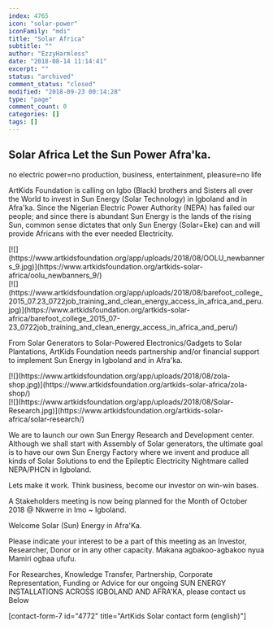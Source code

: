 ```yaml
---
index: 4765
icon: "solar-power"
iconFamily: "mdi"
title: "Solar Africa"
subtitle: ""
author: "EzzyHarmless"
date: "2018-08-14 11:14:41"
excerpt: ""
status: "archived"
comment_status: "closed"
modified: "2018-09-23 00:14:28"
type: "page"
comment_count: 0
categories: []
tags: []
---
```


## <span class="icon"></span><span>Solar Africa <span class="has-text-calm is-size-4">Let the Sun Power Afra'ka.</span></span>

no electric power=no production, business, entertainment, pleasure=no life

ArtKids Foundation is calling on Igbo (Black) brothers and Sisters all over the World to invest in Sun Energy (Solar Technology) in Igboland and in Afra'ka. Since the Nigerian Electric Power Authority (NEPA) has failed our people; and since there is abundant Sun Energy is the lands of the rising Sun, common sense dictates that only Sun Energy (Solar=Eke) can and will provide Africans with the ever needed Electricity.

<div class="tile is-ancestor">

<div class="tile is-parent is-6">

<div class="tile is-child">[![](https://www.artkidsfoundation.org/app/uploads/2018/08/OOLU_newbanners_9.jpg)](https://www.artkidsfoundation.org/artkids-solar-africa/oolu_newbanners_9/)</div>

</div>

<div class="tile is-parent is-6">

<div class="tile is-child">[![](https://www.artkidsfoundation.org/app/uploads/2018/08/barefoot_college_2015_07.23_0722job_training_and_clean_energy_access_in_africa_and_peru.jpg)](https://www.artkidsfoundation.org/artkids-solar-africa/barefoot_college_2015_07-23_0722job_training_and_clean_energy_access_in_africa_and_peru/)</div>

</div>

</div>

From Solar Generators to Solar-Powered Electronics/Gadgets to Solar Plantations, ArtKids Foundation needs partnership and/or financial support to implement Sun Energy in Igboland and in Afra'ka.

<div class="tile is-ancestor">

<div class="tile is-parent is-6">

<div class="tile is-child">[![](https://www.artkidsfoundation.org/app/uploads/2018/08/zola-shop.jpg)](https://www.artkidsfoundation.org/artkids-solar-africa/zola-shop/)</div>

</div>

<div class="tile is-parent is-6">

<div class="tile is-child">[![](https://www.artkidsfoundation.org/app/uploads/2018/08/Solar-Research.jpg)](https://www.artkidsfoundation.org/artkids-solar-africa/solar-research/)</div>

</div>

</div>

We are to launch our own Sun Energy Research and Development center. Although we shall start with Assembly of Solar generators, the ultimate goal is to have our own Sun Energy Factory where we invent and produce all kinds of Solar Solutions to end the Epileptic Electricity Nightmare called NEPA/PHCN in Igboland.

Lets make it work. Think business, become our investor on win-win bases.

A Stakeholders meeting is now being planned for the Month of October 2018 @ Nkwerre in Imo ~ Igboland.

<span class="icon"></span><span>Welcome Solar (Sun) Energy in Afra'Ka.</span>

Please indicate your interest to be a part of this meeting as an Investor, Researcher, Donor or in any other capacity. Makana agbakoo-agbakoo nyua Mamiri ogbaa ufufu.

For Researches, Knowledge Transfer, Partnership, Corporate Representation, Funding or Advice for our ongoing SUN ENERGY INSTALLATIONS ACROSS IGBOLAND AND AFRA'KA, please contact us Below

[contact-form-7 id="4772" title="ArtKids Solar contact form (english)"]